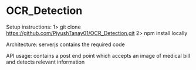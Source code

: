 # OCR_Detection

Setup instructions:
1> git clone https://github.com/PiyushTanay01/OCR_Detection.git
2> npm install locally

Architecture:
serverjs contains the required code

API usage:
contains a post end point which accepts an image of medical bill and detects relevant information
